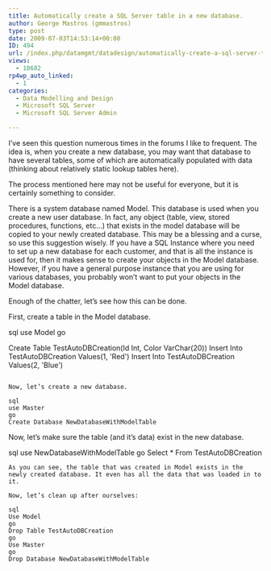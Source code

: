 ```yaml
---
title: Automatically create a SQL Server table in a new database.
author: George Mastros (gmmastros)
type: post
date: 2009-07-03T14:53:14+00:00
ID: 494
url: /index.php/datamgmt/datadesign/automatically-create-a-sql-server-table/
views:
  - 10682
rp4wp_auto_linked:
  - 1
categories:
  - Data Modelling and Design
  - Microsoft SQL Server
  - Microsoft SQL Server Admin

---
```

I&#8217;ve seen this question numerous times in the forums I like to frequent. The idea is, when you create a new database, you may want that database to have several tables, some of which are automatically populated with data (thinking about relatively static lookup tables here).

The process mentioned here may not be useful for everyone, but it is certainly something to consider.

There is a system database named Model. This database is used when you create a new user database. In fact, any object (table, view, stored procedures, functions, etc…) that exists in the model database will be copied to your newly created database. This may be a blessing and a curse, so use this suggestion wisely. If you have a SQL Instance where you need to set up a new database for each customer, and that is all the instance is used for, then it makes sense to create your objects in the Model database. However, if you have a general purpose instance that you are using for various databases, you probably won’t want to put your objects in the Model database. 

Enough of the chatter, let&#8217;s see how this can be done.

First, create a table in the Model database.

sql
use Model
go

Create Table TestAutoDBCreation(Id Int, Color VarChar(20))
Insert Into TestAutoDBCreation Values(1, 'Red')
Insert Into TestAutoDBCreation Values(2, 'Blue')
```

Now, let’s create a new database.

sql
use Master
go
Create Database NewDatabaseWithModelTable
```
Now, let&#8217;s make sure the table (and it&#8217;s data) exist in the new database.

sql
use NewDatabaseWithModelTable
go
Select * From TestAutoDBCreation
```
As you can see, the table that was created in Model exists in the newly created database. It even has all the data that was loaded in to it. 

Now, let’s clean up after ourselves:

sql
Use Model
go
Drop Table TestAutoDBCreation
go
Use Master
go
Drop Database NewDatabaseWithModelTable
```
